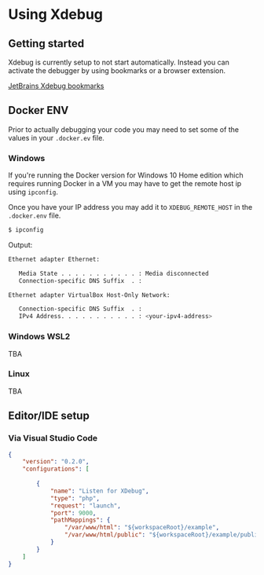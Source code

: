 # Using Xdebug

## Getting started

Xdebug is currently setup to not start automatically. Instead you can activate the debugger by using bookmarks or a browser extension.

[JetBrains Xdebug bookmarks](https://www.jetbrains.com/phpstorm/marklets/)


## Docker ENV

Prior to actually debugging your code you may need to set some of the values in your `.docker.ev` file.

### Windows

If you're running the Docker version for Windows 10 Home edition which requires running Docker in a VM you may have to get the remote host ip using `ipconfig`.

Once you have your IP address you may add it to `XDEBUG_REMOTE_HOST` in the `.docker.env` file.

```bash
$ ipconfig
```

Output:

```bash
Ethernet adapter Ethernet:

   Media State . . . . . . . . . . . : Media disconnected
   Connection-specific DNS Suffix  . :

Ethernet adapter VirtualBox Host-Only Network:

   Connection-specific DNS Suffix  . :
   IPv4 Address. . . . . . . . . . . : <your-ipv4-address>
```

### Windows WSL2

TBA

### Linux

TBA


## Editor/IDE setup

### Via Visual Studio Code

```json
{
    "version": "0.2.0",
    "configurations": [
    
        {
            "name": "Listen for XDebug",
            "type": "php",
            "request": "launch",
            "port": 9000,
            "pathMappings": {
                "/var/www/html": "${workspaceRoot}/example",
                "/var/www/html/public": "${workspaceRoot}/example/public"
            }
        }
    ]
}
```
